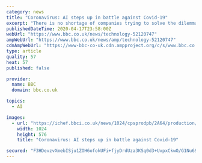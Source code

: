```yaml
---
category: news
title: "Coronavirus: AI steps up in battle against Covid-19"
excerpt: "There is no shortage of companies trying to solve the dilemma. Oxford-based Exscientia, the first to put an AI-discovered drug into human trial, is trawling through 15,000 drugs held by the Scripps research institute, in California. And Healx, a Cambridge company set up by Viagra co-inventor Dr David Brown, has repurposed its AI system ..."
publishedDateTime: 2020-04-17T23:58:00Z
webUrl: "https://www.bbc.co.uk/news/technology-52120747"
ampWebUrl: "https://www.bbc.co.uk/news/amp/technology-52120747"
cdnAmpWebUrl: "https://www-bbc-co-uk.cdn.ampproject.org/c/s/www.bbc.co.uk/news/amp/technology-52120747"
type: article
quality: 57
heat: 57
published: false

provider:
  name: BBC
  domain: bbc.co.uk

topics:
  - AI

images:
  - url: "https://ichef.bbci.co.uk/news/1024/cpsprodpb/2A64/production/_111825801_cv4.jpg"
    width: 1024
    height: 576
    title: "Coronavirus: AI steps up in battle against Covid-19"

secured: "F3HDevzvXmebISju1ZOH6ofokUFi+fjyDrdUza3KSq0d3+UvpxCkwO/G1Nu69vZDIcOUlkF32IhWVEDZc8wuwOU+A2lTbJb6Dq3rEaAMZDz9LjZppnK1KL2TZbajQBWLl3RdStumZm0n8rPmkMrgNmUA+mz0v9OfvhxChFdmBU9FhCFoGmCcQizg3eFPU02Wg5OdEx6erOeMAMRVzPB+178Utq9uVkHQPyV5WhPIsWcSxj3vHt1+E/qtI6TCdr3+3IoYw3vzJlFz96qwIu/JZkat2M6fQUzSaWvBrN0orZifuoqffyInDCVBFGO/J65I;4u1+KXkJzS6hrSSRd3m10g=="
---
```


